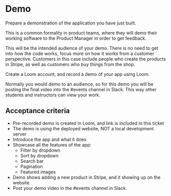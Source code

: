 # Demo

Prepare a demonstration of the application you have just built.

This is a common formality in product teams, where they will demo their working software to the Product Manager in order to get feedback.

This will be the intended audience of your demo. There is no need to get into how the code works, focus more on how it works from a customer perspective. Customers in this case include people who create the products in Stripe, as well as customers who buy things from the shop.

Create a Loom account, and record a demo of your app using Loom.

Normally you would demo to an audience, so for this demo you will be posting the final video into the #events channel in Slack. This way other students and instructors can view your work.

## Acceptance criteria

- Pre-recorded demo is created in Loom, and link is included in this ticket
- The demo is using the deployed website, NOT a local development server
- Introduce the app and what it does
- Showcase all the features of the app:
  - Filter by dropdown
  - Sort by dropdown
  - Search bar
  - Pagination
  - Featured images
- Demo shows adding a new product in Stripe, and it showing up on the website
- Post your demo video in the #events channel in Slack.
